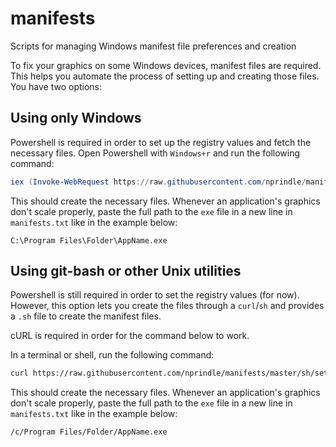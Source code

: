 # manifests

Scripts for managing Windows manifest file preferences and creation

To fix your graphics on some Windows devices, manifest files are required. This
helps you automate the process of setting up and creating those files. You have
two options:

## Using only Windows

Powershell is required in order to set up the registry values and fetch the
necessary files. Open Powershell with `Windows+r` and run the following command:

```powershell
iex (Invoke-WebRequest https://raw.githubusercontent.com/nprindle/manifests/master/ps/setup.ps1).Content
```

This should create the necessary files. Whenever an application's graphics don't
scale properly, paste the full path to the `exe` file in a new line in
`manifests.txt` like in the example below:

```
C:\Program Files\Folder\AppName.exe
```

## Using git-bash or other Unix utilities

Powershell is still required in order to set the registry values (for now).
However, this option lets you create the files through a `curl`/`sh` and
provides a `.sh` file to create the manifest files.

cURL is required in order for the command below to work.

In a terminal or shell, run the following command:

```bash
curl https://raw.githubusercontent.com/nprindle/manifests/master/sh/setup.sh | sh
```

This should create the necessary files. Whenever an application's graphics don't
scale properly, paste the full path to the `exe` file in a new line in
`manifests.txt` like in the example below:

```
/c/Program Files/Folder/AppName.exe
```

